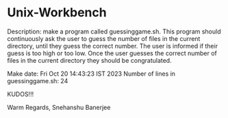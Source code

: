 # Unix-Workbench
Description: make a program called guessinggame.sh. This program should continuously ask the user to guess the number of files in the current directory, until they guess the correct number. The user is informed if their guess is too high or too low. Once the user guesses the correct number of files in the current directory they should be congratulated.

Make date: Fri Oct 20 14:43:23 IST 2023
Number of lines in guessinggame.sh: 24

KUDOS!!!

Warm Regards,
Snehanshu Banerjee

